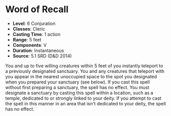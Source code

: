 # Word of Recall

- **Level**: 6 Conjuration
- **Classes**: Cleric
- **Casting Time**: 1 action
- **Range**: 5 feet
- **Components**: V
- **Duration**: Instantaneous
- **Source**: 5.1 SRD (D&D 2014)

You and up to five willing creatures within 5 feet of you instantly teleport to a previously designated sanctuary. You and any creatures that teleport with you appear in the nearest unoccupied space to the spot you designated when you prepared your sanctuary (see below). If you cast this spell without first preparing a sanctuary, the spell has no effect. You must designate a sanctuary by casting this spell within a location, such as a temple, dedicated to or strongly linked to your deity. If you attempt to cast the spell in this manner in an area that isn't dedicated to your deity, the spell has no effect.

